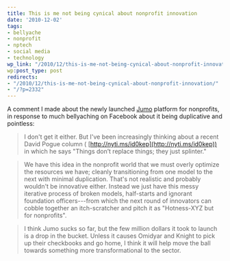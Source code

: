 ```yaml
---
title: This is me not being cynical about nonprofit innovation
date: '2010-12-02'
tags:
- bellyache
- nonprofit
- nptech
- social media
- technology
wp_link: "/2010/12/this-is-me-not-being-cynical-about-nonprofit-innovation/"
wp:post_type: post
redirects:
- "/2010/12/this-is-me-not-being-cynical-about-nonprofit-innovation/"
- "/?p=2332"
---
```


A comment I made about the newly launched [Jumo](http://www.jumo.com/) platform for nonprofits, in response to much bellyaching on Facebook about it being duplicative and pointless:

> I don't get it either. But I've been increasingly thinking about a recent David Pogue column ( [http://nyti.ms/id0kep](http://nyti.ms/id0kep)) in which he says "Things don’t replace things; they just splinter."

>

> We have this idea in the nonprofit world that we must overly optimize the resources we have; cleanly transitioning from one model to the next with minimal duplication. That's not realistic and probably wouldn't be innovative either. Instead we just have this messy iterative process of broken models, half-starts and ignorant foundation officers---from which the next round of innovators can cobble together an itch-scratcher and pitch it as "Hotness-XYZ but for nonprofits".

>

> I think Jumo sucks so far, but the few million dollars it took to launch is a drop in the bucket. Unless it causes Omidyar and Knight to pick up their checkbooks and go home, I think it will help move the ball towards something more transformational to the sector.
